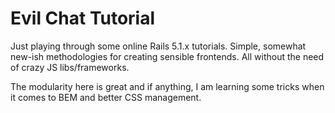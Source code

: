 # Evil Chat Tutorial

Just playing through some online Rails 5.1.x tutorials. 
Simple, somewhat new-ish methodologies for creating sensible frontends. 
All without the need of crazy JS libs/frameworks. 

The modularity here is great and if anything, 
I am learning some tricks when it comes to BEM 
and better CSS management.
